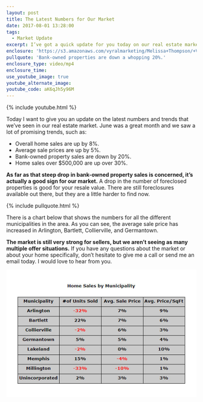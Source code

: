 ```yaml
---
layout: post
title: The Latest Numbers for Our Market
date: 2017-08-01 13:28:00
tags:
  - Market Update
excerpt: I’ve got a quick update for you today on our real estate market. Here’s what you need to know.
enclosure: 'https://s3.amazonaws.com/vyralmarketing/Melissa+Thompson/+Videos/2017/August/Memphis+Real+Estate+Agent-+The+Latest+Numbers+for+Our+Market.mp4'
pullquote: 'Bank-owned properties are down a whopping 20%.'
enclosure_type: video/mp4
enclosure_time:
use_youtube_image: true
youtube_alternate_image:
youtube_code: aK6qJh5y96M
---
```



{% include youtube.html %}

Today I want to give you an update on the latest numbers and trends that we’ve seen in our real estate market. June was a great month and we saw a lot of promising trends, such as:

* Overall home sales are up by 8%.
* Average sale prices are up by 5%.
* Bank-owned property sales are down by 20%.
* Home sales over $500,000 are up over 30%.

**As far as that steep drop in bank-owned property sales is concerned, it’s actually a good sign for our market.** A drop in the number of foreclosed properties is good for your resale value. There are still foreclosures available out there, but they are a little harder to find now.

{% include pullquote.html %}

There is a chart below that shows the numbers for all the different municipalities in the area. As you can see, the average sale price has increased in Arlington, Bartlett, Collierville, and Germantown.

**The market is still very strong for sellers, but we aren’t seeing as many multiple offer situations.** If you have any questions about the market or about your home specifically, don’t hesitate to give me a call or send me an email today. I would love to hear from you.

![](/uploads/versions/municipality-chart-01---x----576-384x---.jpg)